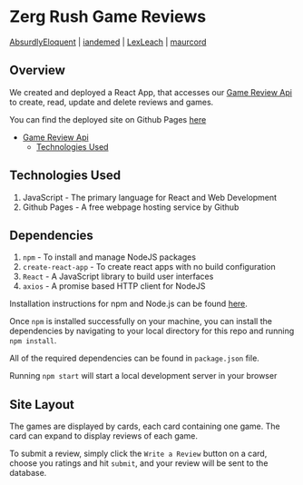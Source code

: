 # Zerg Rush Game Reviews

[AbsurdlyEloquent](https://github.com/AbsurdlyEloquent) | [iandemed](https://github.com/iandemed) | [LexLeach](https://github.com/LexLeach) | [maurcord](https://github.com/maurcord)

## Overview

We created and deployed a React App, that accesses our [Game Review Api](https://github.com/iandemed/zr-game-informer-api) to create, read, update and delete reviews and games.

You can find the deployed site on Github Pages [here](https://absurdlyeloquent.github.io/game-review-api)

- [Game Review Api](#zerg-rush-game-reviews)
  - [Technologies Used](#technologies-used)


## Technologies Used

1. JavaScript - The primary language for React and Web Development
2. Github Pages - A free webpage hosting service by Github

## Dependencies

1. `npm` - To install and manage NodeJS packages
2. `create-react-app` - To create react apps with no build configuration
3. `React` - A JavaScript library to build user interfaces
4. `axios` - A promise based HTTP client for NodeJS

Installation instructions for npm and Node.js can be found [here](https://www.npmjs.com/get-npm).

Once `npm` is installed successfully on your machine, you can install the dependencies by navigating to your local directory for this repo and running `npm install`.

All of the required dependencies can be found in `package.json` file.

Running `npm start` will start a local development server in your browser

## Site Layout

The games are displayed by cards, each card containing one game. The card can expand to display reviews of each game.

To submit a review, simply click the `Write a Review` button on a card, choose you ratings and hit `submit`, and your review will be sent to the database.
